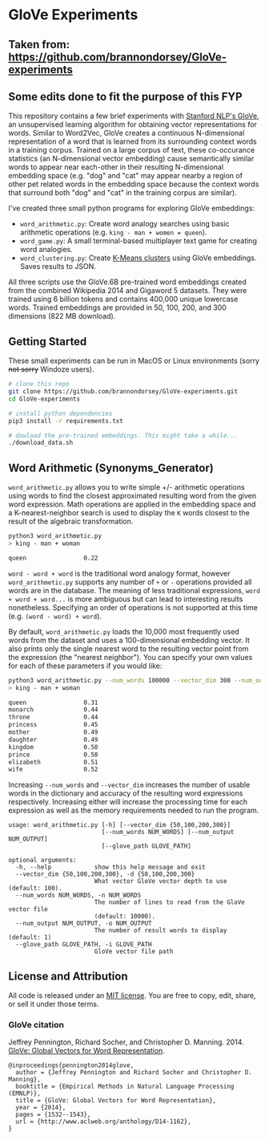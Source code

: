 # GloVe Experiments
## Taken from: https://github.com/brannondorsey/GloVe-experiments
## Some edits done to fit the purpose of this FYP

This repository contains a few brief experiments with [Stanford NLP's GloVe](https://nlp.stanford.edu/projects/glove/), an unsupervised learning algorithm for obtaining vector representations for words. Similar to Word2Vec, GloVe creates a continuous N-dimensional representation of a word that is learned from its surrounding context words in a training corpus. Trained on a large corpus of text, these co-occurance statistics (an N-dimensional vector embedding) cause semantically similar words to appear near each-other in their resulting N-dimensional embedding space (e.g. "dog" and "cat" may appear nearby a region of other pet related words in the embedding space because the context words that surround both "dog" and "cat" in the training corpus are similar).

I've created three small python programs for exploring GloVe embeddings:

- `word_arithmetic.py`: Create word analogy searches using basic arithmetic operations (e.g. `king - man + women = queen`).
- `word_game.py`: A small terminal-based multiplayer text game for creating word analogies.
- `word_clustering.py`: Create [K-Means clusters](https://en.wikipedia.org/wiki/K-means_clustering) using GloVe embeddings. Saves results to JSON.

All three scripts use the GloVe.6B pre-trained word embeddings created from the combined Wikipedia 2014 and Gigaword 5 datasets. They were trained using 6 billion tokens and contains 400,000 unique lowercase words. Trained embeddings are provided in 50, 100, 200, and 300 dimensions (822 MB download).

## Getting Started

These small experiments can be run in MacOS or Linux environments (sorry ~~not sorry~~ Windoze users).

```bash
# clone this repo
git clone https://github.com/brannondorsey/GloVe-experiments.git
cd GloVe-experiments

# install python dependencies
pip3 install -r requirements.txt

# dowload the pre-trained embeddings. This might take a while...
./download_data.sh
```

## Word Arithmetic (Synonyms_Generator)

`word_arithmetic.py` allows you to write simple +/- arithmetic operations using words to find the closest approximated resulting word from the given word expression. Math operations are applied in the embedding space and a K-nearest-neighbor search is used to display the `K` words closest to the result of the algebraic transformation.

```bash
python3 word_arithmetic.py
> king - man + woman

queen                0.22
```

`word - word + word` is the traditional word analogy format, however `word_arithmetic.py` supports any number of `+` or `-` operations provided all words are in the database. The meaning of less traditional expressions, `word + word + word...` is more ambiguous but can lead to interesting results nonetheless. Specifying an order of operations is not supported at this time (e.g. `(word - word) + word`).

By default, `word_arithmetic.py` loads the 10,000 most frequently used words from the dataset and uses a 100-dimensional embedding vector. It also prints only the single nearest word to the resulting vector point from the expression (the "nearest neighbor"). You can specify your own values for each of these parameters if you would like:

```bash
python3 word_arithmetic.py --num_words 100000 --vector_dim 300 --num_output 10
> king - man + woman

queen                0.31
monarch              0.44
throne               0.44
princess             0.45
mother               0.49
daughter             0.49
kingdom              0.50
prince               0.50
elizabeth            0.51
wife                 0.52
```

Increasing `--num_words` and `--vector_dim` increases the number of usable words in the dictionary and accuracy of the resulting word expressions respectively. Increasing either will increase the processing time for each expression as well as the memory requirements needed to run the program.

```
usage: word_arithmetic.py [-h] [--vector_dim {50,100,200,300}]
                          [--num_words NUM_WORDS] [--num_output NUM_OUTPUT]
                          [--glove_path GLOVE_PATH]

optional arguments:
  -h, --help            show this help message and exit
  --vector_dim {50,100,200,300}, -d {50,100,200,300}
                        What vector GloVe vector depth to use (default: 100).
  --num_words NUM_WORDS, -n NUM_WORDS
                        The number of lines to read from the GloVe vector file
                        (default: 10000).
  --num_output NUM_OUTPUT, -o NUM_OUTPUT
                        The number of result words to display (default: 1)
  --glove_path GLOVE_PATH, -i GLOVE_PATH
                        GloVe vector file path
```



## License and Attribution

All code is released under an [MIT license](LICENSE). You are free to copy, edit, share, or sell it under those terms.

### GloVe citation

Jeffrey Pennington, Richard Socher, and Christopher D. Manning. 2014. [GloVe: Global Vectors for Word Representation](https://nlp.stanford.edu/pubs/glove.pdf).

```
@inproceedings{pennington2014glove,
  author = {Jeffrey Pennington and Richard Socher and Christopher D. Manning},
  booktitle = {Empirical Methods in Natural Language Processing (EMNLP)},
  title = {GloVe: Global Vectors for Word Representation},
  year = {2014},
  pages = {1532--1543},
  url = {http://www.aclweb.org/anthology/D14-1162},
}
```
